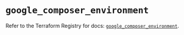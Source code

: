 # `google_composer_environment`

Refer to the Terraform Registry for docs: [`google_composer_environment`](https://registry.terraform.io/providers/hashicorp/google-beta/5.15.0/docs/resources/google_composer_environment).
